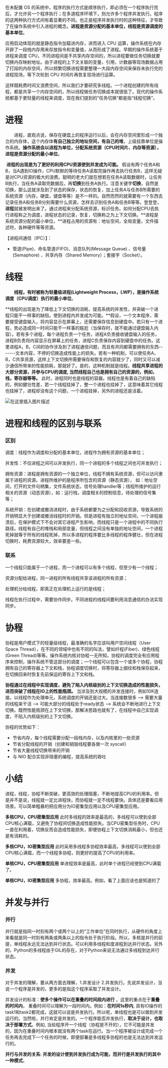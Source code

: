 在未配置 OS 的系统中，程序的执行方式是顺序执行，即必须在一个程序执行完后，才允许另一个程序执行；在多道程序环境下，则允许多个程序并发执行。程序的这两种执行方式间有着显著的不同。也正是程序并发执行时的这种特征，才导致了在操作系统中引入进程的概念。**进程是资源分配的基本单位，线程是资源调度的基本单位**。

应用启动体现的就是静态指令加载进内存，进而进入 CPU 运算，操作系统在内存开辟了一段栈内存用来存放指令和变量值，从而形成了进程。早期的操作系统基于进程来调度 CPU，不同进程间是不共享内存空间的，所以进程要做任务切换就要切换内存映射地址。由于进程的上下文关联的变量，引用，计数器等现场数据占用了打段的内存空间，所以频繁切换进程需要整理一大段内存空间来保存未执行完的进程现场，等下次轮到 CPU 时间片再恢复现场进行运算。

这样既耗费时间又浪费空间，所以我们才要研究多线程。一个进程创建的所有线程，都是共享一个内存空间的，所以线程做任务切换成本就很低了。现代的操作系统都基于更轻量的线程来调度，现在我们提到的“任务切换”都是指“线程切换”。

# 进程

  进程，直观点说，保存在硬盘上的程序运行以后，会在内存空间里形成一个独立的内存体，这个内存体**有自己独立的地址空间，有自己的堆**，上级挂靠单位是操作系统。**操作系统会以进程为单位，分配系统资源（CPU时间片、内存等资源），进程是资源分配的最小单位**。

​		**进程的出现是为了更好的利用CPU资源使到并发成为可能。** 假设有两个任务A和B，当A遇到IO操作，CPU默默的等待任务A读取完操作再去执行任务B，这样无疑是对CPU资源的极大的浪费。聪明的老大们就在想若在任务A读取数据时，让任务B执行，当任务A读取完数据后，再**切换**到任务A执行。注意关键字**切换**，自然是切换，那么这就涉及到了状态的保存，状态的恢复，加上任务A与任务B所需要的系统资源（内存，硬盘，键盘等等）是不一样的。自然而然的就需要有一个东西去记录任务A和任务B分别需要什么资源，怎样去识别任务A和任务B等等。登登登，**进程**就被发明出来了。通过进程来分配系统资源，标识任务。如何分配CPU去执行进程称之为调度，进程状态的记录，恢复，切换称之为上下文切换。**进程是系统资源分配的最小单位，**进程占用的资源有：地址空间，全局变量，文件描述符，各种硬件等等资源。

【进程间通信（IPC）】：

- 管道(Pipe)、命名管道(FIFO)、消息队列(Message Queue) 、信号量(Semaphore) 、共享内存（Shared Memory）；套接字（Socket）。

# 线程

  **线程，有时被称为轻量级进程(Lightweight Process，LWP），是操作系统调度（CPU调度）执行的最小单位**。

​		**线程的出现是为了降低上下文切换的消耗，提高系统的并发性，并突破一个进程只能干一样事的缺陷，使到进程内并发成为可能。**假设，一个文本程序，需要接受键盘输入，将内容显示在屏幕上，还需要保存信息到硬盘中。若只有一个进程，势必造成同一时间只能干一样事的尴尬（当保存时，就不能通过键盘输入内容）。若有多个进程，每个进程负责一个任务，进程A负责接收键盘输入的任务，进程B负责将内容显示在屏幕上的任务，进程C负责保存内容到硬盘中的任务。这里进程A，B，C间的协作涉及到了进程通信问题，而且有共同都需要拥有的东西-------文本内容，不停的切换造成性能上的损失。若有一种机制，可以使任务A，B，C共享资源，这样上下文切换所需要保存和恢复的内容就少了，同时又可以减少通信所带来的性能损耗，那就好了。是的，这种机制就是线程。**线程共享进程的大部分资源，并参与CPU的调度, 当然线程自己也是拥有自己的资源的，例如，栈，寄存器等等。**  此时，进程同时也是线程的容器。线程也是有着自己的缺陷的，例如健壮性差，若一个线程挂掉了，整一个进程也挂掉了，这意味着其它线程也挂掉了，进程却没有这个问题，一个进程挂掉，另外的进程还是活着。

![在这里插入图片描述](https://img.yluchao.cn/typora/8cec32d05f40a7a3bd223dd930387d79.jpeg) 

# 进程和线程的区别与联系

### 区别

调度：线程作为调度和分配的基本单位，进程作为拥有资源的基本单位；

并发性：不仅进程之间可以并发执行，同一个进程的多个线程之间也可并发执行；

拥有资源：进程是拥有资源的一个独立单位，线程不拥有系统资源，但可以访问隶属于进程的资源。进程所维护的是程序所包含的资源（静态资源）， 如：地址空间，打开的文件句柄集，文件系统状态，信号处理handler等；线程所维护的运行相关的资源（动态资源），如：运行栈，调度相关的控制信息，待处理的信号集等；

系统开销：在创建或撤消进程时，由于系统都要为之分配和回收资源，导致系统的开销明显大于创建或撤消线程时的开销。但是进程有独立的地址空间，一个进程崩溃后，在保护模式下不会对其它进程产生影响，而线程只是一个进程中的不同执行路径。线程有自己的堆栈和局部变量，但线程之间没有单独的地址空间，一个进程死掉就等于所有的线程死掉，所以多进程的程序要比多线程的程序健壮，但在进程切换时，耗费资源较大，效率要差一些。

### 联系

一个线程只能属于一个进程，而一个进程可以有多个线程，但至少有一个线程；

资源分配给进程，同一进程的所有线程共享该进程的所有资源；

处理机分给线程，即真正在处理机上运行的是线程；

线程在执行过程中，需要协作同步。不同进程的线程间要利用消息通信的办法实现同步。

# 协程

协程是用户模式下的轻量级线程，最准确的名字应该叫用户空间线程（User Space Thread），在不同的领域中也有不同的叫法，譬如纤程(Fiber)、绿色线程(Green Thread)等等。操作系统内核对协程一无所知，协程的调度完全有应用程序来控制，操作系统不管这部分的调度；一个线程可以包含一个或多个协程，协程拥有自己的寄存器上下文和栈，协程调度切换时，将寄存器上细纹和栈保存起来，在切换回来时恢复先前保运的寄存上下文和栈。

**协程通过在线程中实现调度，避免了陷入内核级别的上下文切换造成的性能损失，进而突破了线程在IO上的性能瓶颈。** 当涉及到大规模的并发连接时，例如10K连接。以线程作为处理单元，系统调度的开销还是过大。当连接数很多  —> 需要大量的线程来干活 —> 可能大部分的线程处于ready状态  —> 系统会不断地进行上下文切换。既然性能瓶颈在上下文切换，那解决思路也就有了，在线程中自己实现调度，不陷入内核级别的上下文切换。

协程的优势如下：

- 节省内存，每个线程需要分配一段栈内存，以及内核里的一些资源
- 节省分配线程的开销（创建和销毁线程要各做一次 syscall）
- 节省大量线程切换带来的开销
- 与 NIO 配合实现非阻塞的编程，提高系统的吞吐

# 小结

进程，线程，协程不断突破，更高效的处理阻塞，不断地提高CPU的利用率。但是并不是说，线程就一定比进程快，而协程就一定不线程要快。具体还是要看应用场景。可以简单粗暴的把应用分为IO密集型应用以及CPU密集型应用。

**多核CPU，CPU密集型应用**
 此时多线程的效率是最高的，多线程可以使到全部CPU核心满载，又避免了协程间切换造成性能损失。当CPU密集型任务时，CPU一直在利用着，切换反而会造成性能损失，即便协程上下文切换消耗最小，但也还是有消耗的。

**多核CPU，IO密集型应用**
 此时采用多线程多协程效率最高，多线程可以使到全部CPU核心满载，而一个线程多协程，则更好的提高了CPU的利用率。

**单核CPU，CPU密集型应用**
 单进程效率是最高，此时单个进程已经使到CPU满载了。

**单核CPU，IO密集型应用**
 多协程，效率最高。例如，看了上面应该也是知道的了

# 并发与并行

### 并行

并行就是指同一时刻有两个或两个以上的“工作单位”在同时执行，从硬件的角度上来看就是同一时刻有两条或两条以上的指令处于执行阶段。所以，多核是并行的前提，单线程永远无法达到并行状态。可以利用多线程和度进程到达并行状态。另外的，Python的多线程由于GIL的存在，对于Python来说无法通过多线程到达并行状态。

### 并发

对于并发的理解，要从两方面去理解，1.并发设计 2.并发执行。先说并发设计，当说一个程序是并发的，更多的是指这个程序采取了并发设计。

并发设计的标准：**使多个操作可以在重叠的时间段内进行** ，这里的重点在于**重叠的时间内**， 重叠时间可以理解为一段时间内。例如：**在时间1s秒内**,  具有IO操作的task1和task2都完成，这就可以说是并发执行。所以呢，单线程也是可以做到并发运行的。当然啦，并行肯定是并发的。一个程序能否并发执行，**取决于设计，也取决于部署方式**。例如, 当给程序开一个线程（协程是不开的），它不可能是并发的，因为在重叠时间内根本就没有两个task在运行。当一个程序被设计成完成一个任务再去完成下一个任务的时候，即便部署是多线程多协程的也是无法达到并发运行的。

**并行与并发的关系**: **并发的设计使到并发执行成为可能，而并行是并发执行的其中一种模式**。